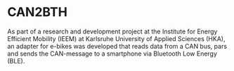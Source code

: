 # CAN2BTH
As part of a research and development project at the Institute for Energy Efficient Mobility (IEEM) at Karlsruhe University of Applied Sciences (HKA), an adapter for e-bikes was developed that reads data from a CAN bus, pars and sends the CAN-message to a smartphone via Bluetooth Low Energy (BLE).
